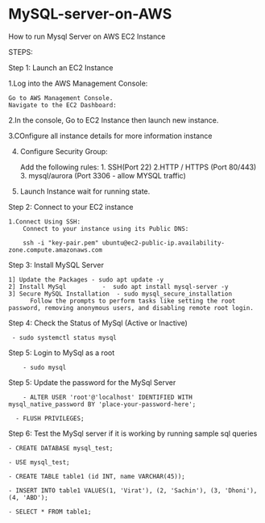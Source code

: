 # MySQL-server-on-AWS
How to run Mysql Server on AWS EC2 Instance

STEPS:

Step 1: Launch an EC2 Instance

1.Log into the AWS Management Console:

	Go to AWS Management Console.
	Navigate to the EC2 Dashboard:

2.In the console, Go to EC2 Instance then launch new instance.

3.COnfigure all instance details for more information instance 

4. Configure Security Group:

    Add the following rules:
  		1. SSH(Port 22)
      2.HTTP / HTTPS (Port 80/443)
  		3. mysql/aurora (Port 3306 - allow MYSQL traffic)
		
6. Launch Instance wait for running state.

Step 2: Connect to your EC2 instance

	1.Connect Using SSH:
		Connect to your instance using its Public DNS:
		
		ssh -i "key-pair.pem" ubuntu@ec2-public-ip.availability-zone.compute.amazonaws.com
		
		
Step 3: Install MySQL Server

	1] Update the Packages - sudo apt update -y
	2] Install MySql  		  -  sudo apt install mysql-server -y
	3] Secure MySQL Installation  - sudo mysql_secure_installation
		  Follow the prompts to perform tasks like setting the root password, removing anonymous users, and disabling remote root login.

Step 4: Check the Status of MySql (Active or Inactive)

	 - sudo systemctl status mysql

Step 5: Login to MySql as a root

		- sudo mysql
		
Step 5: Update the password for the MySql Server

		- ALTER USER 'root'@'localhost' IDENTIFIED WITH mysql_native_password BY 'place-your-password-here';
		
	  -	FLUSH PRIVILEGES;

Step 6: Test the MySql server if it is working by running sample sql queries

	- CREATE DATABASE mysql_test;

	- USE mysql_test;

	- CREATE TABLE table1 (id INT, name VARCHAR(45));

	- INSERT INTO table1 VALUES(1, 'Virat'), (2, 'Sachin'), (3, 'Dhoni'), (4, 'ABD');

	- SELECT * FROM table1;
